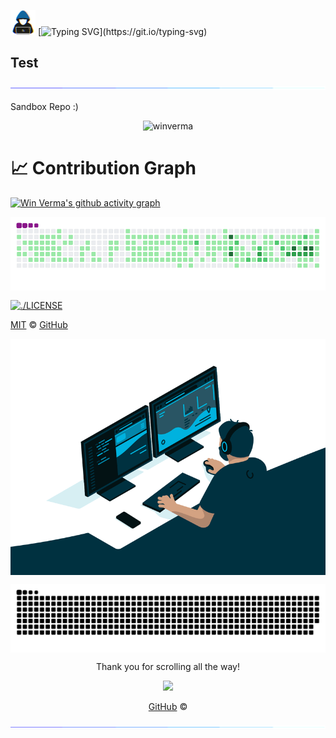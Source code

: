 <picture><img src = "https://raw.githubusercontent.com/winverma/test/main/about_me.gif" width = 40px height = 40px></picture> [![Typing SVG](https://readme-typing-svg.demolab.com?font=Fira+Code&pause=1000&color=1E00F7&width=720&lines=Ayo,+Mate!🦄+Man's+Name+is+Win+Verma!)](https://git.io/typing-svg)

## Test

<a href="https://github.com/winverma" > <img src="https://raw.githubusercontent.com/winverma/test/main/Flashy%20Lines.gif" align="center" /> </a>

Sandbox Repo :)

<p align="center"> <img src="https://komarev.com/ghpvc/?username=winverma&label=Profile%20views&color=25D366&style=flat" alt="winverma" /> </p>

# 📈 Contribution Graph
 [![Win Verma's github activity graph](https://github-readme-activity-graph.vercel.app/graph?username=winverma&theme=react-dark)](https://github.com/winverma)

<a href="https://github.com/winverma" >  <img src="https://github.com/winverma/test/blob/main/github-contribution-grid-snake.gif" align="center" />  </a>

<p>
  <a aria-label="license" href="https://github.com/test/blob/main/LICENSE"> <img src="https://img.shields.io/github/license/primer/css.svg" alt="./LICENSE" align="center" /> </a>
</p>

   [MIT](./LICENSE) &copy; [GitHub](https://github.com/)

<a href="https://github.com/winverma" >  <img src="https://raw.githubusercontent.com/winverma/test/main/analyst.gif" align="center" />  </a>

<a href="https://github.com/winverma" >  <img src="https://raw.githubusercontent.com/winverma/test/3d7e53ce510e2ae86412d664db15190bff2f308e/grid-snake.svg" align="center" />  </a>

<p align="center">Thank you for scrolling all the way!</p>

<p align="center"><a href="#top"><img src="https://img.shields.io/badge/-Back%20to%20Top-crimson?style=for-the-badge" /></a></p>

<div style="text-align: center;">
  <a href="https://github.com/winverma">GitHub</a> ©
</div>

<a href="https://github.com/winverma" > <img src="https://raw.githubusercontent.com/winverma/test/main/Flashy%20Lines.gif" align="center" /> </a>
